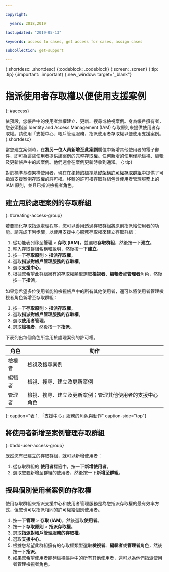 ```yaml
---

copyright:

  years: 2018,2019

lastupdated: "2019-05-13"

keywords: access to cases, get access for cases, assign cases

subcollection: get-support

---
```



{:shortdesc: .shortdesc}
{:codeblock: .codeblock}
{:screen: .screen}
{:tip: .tip}
{:important: .important}
{:new_window: target="_blank"}

# 指派使用者存取權以便使用支援案例
{: #access}

依預設，您帳戶中的使用者無權建立、更新、搜尋或檢視案例。身為帳戶擁有者，您必須指派 Identity and Access Management (IAM) 存取原則來提供使用者存取權。請使用「支援中心」帳戶管理服務，指派使用者存取權以便使用支援案例。
{:shortdesc}

當您建立案例時，在**將另一位人員新增至此案例**欄位中新增其他使用者的電子郵件，即可為這些使用者提供該案例的完整存取權。任何新增的使用僅能檢視、編輯及更新帳戶中的該案例。他們還會在案例更新時收到通知。
{: tip}

對於標準基礎架構使用者，現在在[移轉的標準基礎架構許可權存取群組](/docs/iam?topic=iam-infrapermission#predefined)中提供了可指派支援案例存取權的許可權。移轉的許可權存取群組包含使用者管理服務上的 IAM 原則，並且已指派檢視者角色。

## 建立用於處理案例的存取群組
{: #creating-access-group}

若要簡化存取指派處理程序，您可以善用透過存取群組將原則指派給使用者的功能。請完成下列步驟，以使用支援中心服務存取權來建立存取群組：

1. 從功能表列移至**管理** &gt; **存取 (IAM)**，並選取**存取群組**，然後按一下**建立**。 
2. 輸入存取群組名稱和說明，然後按一下**建立**。 
3. 按一下**存取原則** > **指派存取權**。
4. 選取**指派對帳戶管理服務的存取權**。
5. 選取**支援中心**。
6. 根據您希望此群組擁有的存取權類型選取**檢視者**、**編輯者**或**管理者**角色，然後按一下**指派**。

如果您希望多位使用者能夠檢視帳戶中的所有其他使用者，還可以將使用者管理檢視者角色新增至存取群組：

1. 按一下**存取原則** > **指派存取權**。
2. 選取**指派對帳戶管理服務的存取權**。
3. 選取**使用者管理**。
4. 選取**檢視者**，然後按一下**指派**。

下表列出每個角色所含用於處理案例的許可權。

|角色|動作| 
|--------|---------------|
|檢視者|檢視及搜尋案例|
|編輯者|檢視、搜尋、建立及更新案例|
|管理者| 檢視、搜尋、建立及更新案例；管理其他使用者的支援中心角色|
{: caption="表 1. 「支援中心」服務的角色與動作" caption-side="top"}

## 將使用者新增至案例管理存取群組
{: #add-user-access-group} 

既然您有已建立的存取群組，就可以新增使用者：

1. 從存取群組的 **使用者**標籤中，按一下**新增使用者**。
2. 選取您要新增至群組的使用者，然後按一下**新增至群組**。

## 授與個別使用者案例的存取權 

使用存取群組來指派支援中心和使用者管理服務是為您指派存取權的最有效率方式，但您也可以指派相同的許可權給個別使用者。 

1. 按一下**管理** &gt; **存取 (IAM)**，然後選取**使用者**。 
2. 按一下**存取原則** > **指派存取權**。
3. 選取**指派對帳戶管理服務的存取權**。
4. 選取**支援中心**。
5. 根據您希望此群組擁有的存取權類型選取**檢視者**、**編輯者**或**管理者**角色，然後按一下**指派**。
6. 如果您希望使用者能夠檢視帳戶中的所有其他使用者，還可以為他們指派使用者管理檢視者角色。 
